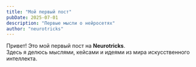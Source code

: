 ```yaml
---
title: "Мой первый пост"
pubDate: 2025-07-01
description: "Первые мысли о нейросетях"
author: "neurotricks"
---
```


Привет! Это мой первый пост на **Neurotricks**.  
Здесь я делюсь мыслями, кейсами и идеями из мира искусственного интеллекта.
